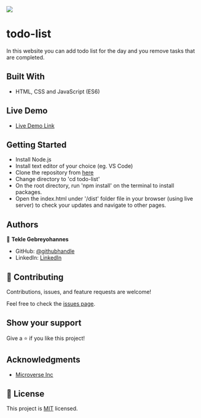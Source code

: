 
![](https://img.shields.io/badge/Microverse-blueviolet)

# todo-list
In this website you can add todo list for the day and you remove tasks that are completed.

## Built With

- HTML, CSS and JavaScript (ES6)

## Live Demo

- [Live Demo Link](https://gtekle.github.io/todo-list/)

## Getting Started

- Install Node.js
- Install text editor of your choice (eg. VS Code)
- Clone the repository from [here](https://github.com/gtekle/todo-list.git)
- Change directory to 'cd todo-list'
- On the root directory, run 'npm install' on the terminal to install packages.
- Open the index.html under '/dist' folder file in your browser (using live server) to check your updates and navigate to other pages.

## Authors

👤 **Tekle Gebreyohannes**

- GitHub: [@githubhandle](https://github.com/gtekle)
- LinkedIn: [LinkedIn](www.linkedin.com/in/tekle-gebreyohannes-kidanemariam-7605752b)

## 🤝 Contributing

Contributions, issues, and feature requests are welcome!

Feel free to check the [issues page](../../issues/).

## Show your support

Give a ⭐️ if you like this project!

## Acknowledgments

- [Microverse Inc](https://www.microverse.org/)

## 📝 License

This project is [MIT](./MIT.md) licensed.
